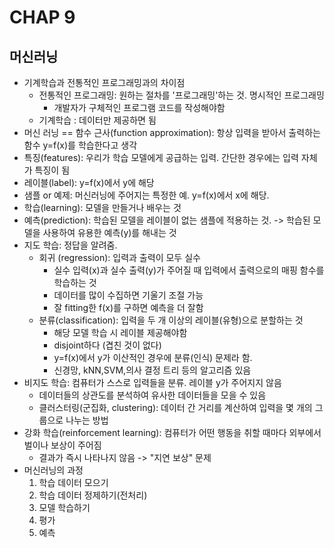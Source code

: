 # CHAP 9

## 머신러닝
* 기계학습과 전통적인 프로그래밍과의 차이점 
    * 전통적인 프로그래밍: 원하는 절차를 '프로그래밍'하는 것. 명시적인 프로그래밍 
        * 개발자가 구체적인 프로그램 코드를 작성해야함
    * 기계학습 : 데이터만 제공하면 됨 
* 머신 러닝 == 함수 근사(function approximation): 항상 입력을 받아서 출력하는 함수 y=f(x)를 학습한다고 생각
* 특징(features): 우리가 학습 모델에게 공급하는 입력. 간단한 경우에는 입력 자체가 특징이 됨 
* 레이블(label): y=f(x)에서 y에 해당
* 샘플 or 예제: 머신러닝에 주어지는 특정한 예. y=f(x)에서 x에 해당. 
* 학습(learning): 모델을 만들거나 배우는 것 
* 예측(prediction): 학습된 모델을 레이블이 없는 샘플에 적용하는 것. -> 학습된 모델을 사용하여 유용한 예측(y)를 해내는 것 
* 지도 학습: 정답을 알려줌. 
    * 회귀 (regression): 입력과 출력이 모두 실수 
        * 실수 입력(x)과 실수 출력(y)가 주어질 때 입력에서 출력으로의 매핑 함수를 학습하는 것 
        * 데이터를 많이 수집하면 기울기 조절 가능 
        * 잘 fitting한 f(x)를 구하면 예측을 더 잘함 
    * 분류(classification): 입력을 두 개 이상의 레이블(유형)으로 분할하는 것
        * 해당 모델 학습 시 레이블 제공해야함 
        * disjoint하다 (겹친 것이 없다)
        * y=f(x)에서 y가 이산적인 경우에 분류(인식) 문제라 함. 
        * 신경망, kNN,SVM,의사 결정 트리 등의 알고리즘 있음 
* 비지도 학습: 컴퓨터가 스스로 입력들을 분류. 레이블 y가 주어지지 않음 
    * 데이터들의 상관도를 분석하여 유사한 데이터들을 모을 수 있음 
    * 클러스터링(군집화, clustering): 데이터 간 거리를 계산하여 입력을 몇 개의 그룹으로 나누는 방법 
* 강화 학습(reinforcement learning): 컴퓨터가 어떤 행동을 취할 때마다 외부에서 벌이나 보상이 주어짐 
    * 결과가 즉시 나타나지 않음 -> "지연 보상" 문제 
* 머신러닝의 과정
    1. 학습 데이터 모으기
    2. 학습 데이터 정제하기(전처리)
    3. 모델 학습하기
    4. 평가
    5. 예측 
